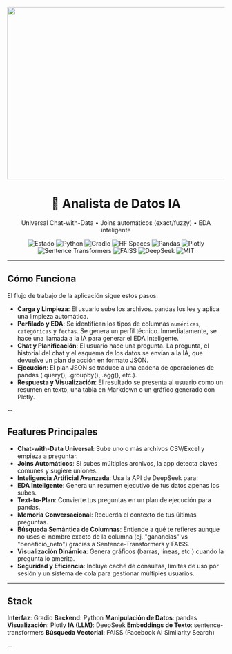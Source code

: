 <!-- README.md -->
<p align="center">
  <img width="1600" height="400" alt="image" src="https://github.com/user-attachments/assets/1d0e6dce-4520-4d0a-803c-0f9f14692f80" />
</p>

<h1 align="center">🤖 Analista de Datos IA</h1>
<p align="center">
  Universal Chat-with-Data • Joins automáticos (exact/fuzzy) • EDA inteligente
</p>

<p align="center">
  <!-- Badges principales -->
  <img src="https://img.shields.io/badge/Estado-Activo-2ECC71?style=flat-square" alt="Estado"/>
  <img src="https://img.shields.io/badge/Python-3.10%2B-3776AB?style=flat-square&logo=python&logoColor=white" alt="Python"/>
  <img src="https://img.shields.io/badge/Gradio-5.43.1-F58025?style=flat-square&logo=gradio&logoColor=white" alt="Gradio"/>
  <img src="https://img.shields.io/badge/Hugging%20Face-Spaces-FFD21E?style=flat-square&logo=huggingface&logoColor=black" alt="HF Spaces"/>
  <img src="https://img.shields.io/badge/Pandas-Data%20Frames-150458?style=flat-square&logo=pandas&logoColor=white" alt="Pandas"/>
  <img src="https://img.shields.io/badge/Plotly-Visualizaci%C3%B3n-3F4F75?style=flat-square&logo=plotly&logoColor=white" alt="Plotly"/>
  <img src="https://img.shields.io/badge/Sentence--Transformers-Embeddings-0E83CD?style=flat-square" alt="Sentence Transformers"/>
  <img src="https://img.shields.io/badge/FAISS-Vector%20Search-1E90FF?style=flat-square" alt="FAISS"/>
  <img src="https://img.shields.io/badge/DeepSeek-API-8A2BE2?style=flat-square" alt="DeepSeek"/>
  <img src="https://img.shields.io/badge/Licencia-MIT-000000?style=flat-square" alt="MIT"/>
</p>


---

## Cómo Funciona 

El flujo de trabajo de la aplicación sigue estos pasos:

* **Carga y Limpieza**: El usuario sube los archivos. pandas los lee y aplica una limpieza automática.
* **Perfilado y EDA**: Se identifican los tipos de columnas `numéricas`, `categóricas` y `fechas`. Se genera un perfil técnico. Inmediatamente, se hace una llamada a la IA para generar el EDA Inteligente.
* **Chat y Planificación**: El usuario hace una pregunta. La pregunta, el historial del chat y el esquema de los datos se envían a la IA, que devuelve un plan de acción en formato JSON.
* **Ejecución**: El plan JSON se traduce a una cadena de operaciones de pandas (.query(), .groupby(), .agg(), etc.).
* **Respuesta y Visualización**: El resultado se presenta al usuario como un resumen en texto, una tabla en Markdown o un gráfico generado con Plotly.


--

## Features Principales

* **Chat-with-Data Universal**: Sube uno o más archivos CSV/Excel y empieza a preguntar.
* **Joins Automáticos**: Si subes múltiples archivos, la app detecta claves comunes y sugiere uniones.
* **Inteligencia Artificial Avanzada**: Usa la API de DeepSeek para:
* **EDA Inteligente**: Genera un resumen ejecutivo de tus datos apenas los subes.
* **Text-to-Plan**: Convierte tus preguntas en un plan de ejecución para pandas.
* **Memoria Conversacional**: Recuerda el contexto de tus últimas preguntas.
* **Búsqueda Semántica de Columnas**: Entiende a qué te refieres aunque no uses el nombre exacto de la columna (ej. "ganancias" vs "beneficio_neto") gracias a Sentence-Transformers y FAISS.
* **Visualización Dinámica**: Genera gráficos (barras, líneas, etc.) cuando la pregunta lo amerita.
* **Seguridad y Eficiencia**: Incluye caché de consultas, límites de uso por sesión y un sistema de cola para gestionar múltiples usuarios.

---

## Stack

**Interfaz**: Gradio
**Backend**: Python
**Manipulación de Datos**: pandas
**Visualización**: Plotly
**IA (LLM)**: DeepSeek
**Embeddings de Texto**: sentence-transformers
**Búsqueda Vectorial**: FAISS (Facebook AI Similarity Search)

--
